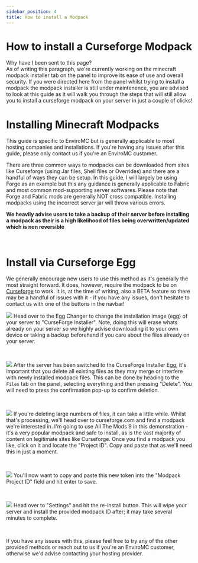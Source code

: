 ```yaml
---
sidebar_position: 4
title: How to install a Modpack
---
```

# How to install a Curseforge Modpack

Why have I been sent to this page?                                                                                     
As of writing this paragraph, we're currently working on the minecraft modpack installer tab on the panel to improve its ease of use and overall security. If you were directed here from the panel whilst trying to install a modpack the modpack installer is still under maintenence, you are advised to look at this guide as it will walk you through the steps that will still allow you to install a curseforge modpack on your server in just a couple of clicks!

# Installing Minecraft Modpacks
This guide is specific to EnviroMC but is generally applicable to most hosting companies and installations. If you're having any issues after this guide, please only contact us if you're an EnviroMC customer. 

There are three common ways to modpacks can be downloaded from sites like Curseforge (using Jar files, Shell files or Overrides) and there are a handful of ways they can be setup. In this guide, I will largely be using Forge as an example but this any guidance is generally applicable to Fabric and most common mod-supporting server softwares. Please note that Forge and Fabric mods are generally NOT cross compatible. Installing modpacks using the incorrect server jar will throw various errors. 

**We heavily advise users to take a backup of their server before installing a modpack as their is a high likelihood of files being overwritten/updated which is non reversible**

<br />

# Install via Curseforge Egg

We generally encourage new users to use this method as it's generally the most straight forward. It does, however, require the modpack to be on [Curseforge](https://www.curseforge.com/minecraft) to work. It is, at the time of writing, also a BETA feature so there may be a handful of issues with it - if you have any issues, don't hesitate to contact us with one of the buttons in the navbar! 

![](https://github.com/EnviroMC-Docs/Knowledgebase/blob/main/static/img/installing-modpacks-p1.png?raw=true)
Head over to the Egg Changer to change the installation image (egg) of your server to "CurseForge Installer". Note, doing this will erase whats already on your server so we highly advise downloading it to your own device or taking a backup beforehand if you care about the files already on your server.

<br />

![](https://github.com/EnviroMC-Docs/Knowledgebase/blob/main/static/img/installing-modpacks-p1.5.png?raw=true)
After the server has been switched to the CurseForge Installer Egg, it's important that you delete all existing files as they may merge or interfere with newly installed modpack files.
This can be done by heading to the `Files` tab on the panel, selecting everything and then pressing "Delete". You will need to press the confirmation pop-up to confirm deletion.


<br />


![](https://github.com/EnviroMC-Docs/Knowledgebase/blob/main/static/img/installing-modpacks-p2.png?raw=true)
If you're deleting large numbers of files, it can take a little while. Whilst that's processing, we'll head over to curseforge.com and find a modpack we're interested in. I'm going to use All The Mods 9 in this demonstration - it's a very popular modpack and safe to install, as is the vast majority of content on legitimate sites like Curseforge. 
Once you find a modpack you like, click on it and locate the "Project ID". Copy and paste that as we'll need this in just a moment.

<br />


![](https://github.com/EnviroMC-Docs/Knowledgebase/blob/main/static/img/installing-modpacks-p3.png?raw=true)
You'll now want to copy and paste this new token into the "Modpack Project ID" field and hit enter to save. 

<br />


![](https://github.com/EnviroMC-Docs/Knowledgebase/blob/main/static/img/installing-modpacks-p4.png?raw=true)
Head over to "Settings" and hit the re-install button. This will wipe your server and install the provided modpack ID after; it may take several minutes to complete.


<br />


If you have any issues with this, please feel free to try any of the other provided methods or reach out to us if you're an EnviroMC customer, otherwise we'd advise contacting your hosting provider. 
